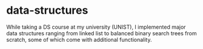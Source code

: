 # data-structures
While taking a DS course at my university (UNIST), I implemented major data structures ranging from linked list to balanced binary search trees from scratch, some of which come with additional functionality.
